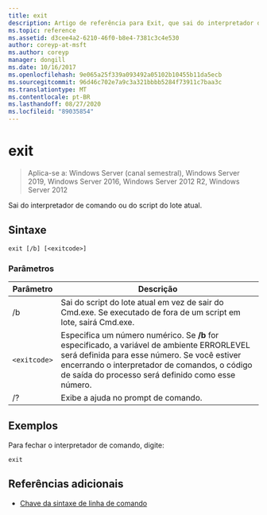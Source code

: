 ```yaml
---
title: exit
description: Artigo de referência para Exit, que sai do interpretador de comando.
ms.topic: reference
ms.assetid: d3cee4a2-6210-46f0-b8e4-7381c3c4e530
author: coreyp-at-msft
ms.author: coreyp
manager: dongill
ms.date: 10/16/2017
ms.openlocfilehash: 9e065a25f339a093492a05102b10455b11da5ecb
ms.sourcegitcommit: 96d46c702e7a9c3a321bbbb5284f73911c7baa3c
ms.translationtype: MT
ms.contentlocale: pt-BR
ms.lasthandoff: 08/27/2020
ms.locfileid: "89035854"
---
```

# <a name="exit"></a>exit

> Aplica-se a: Windows Server (canal semestral), Windows Server 2019, Windows Server 2016, Windows Server 2012 R2, Windows Server 2012

Sai do interpretador de comando ou do script do lote atual.

## <a name="syntax"></a>Sintaxe

```
exit [/b] [<exitcode>]
```

### <a name="parameters"></a>Parâmetros

| Parâmetro | Descrição |
| --------- | ----------- |
| /b | Sai do script do lote atual em vez de sair do Cmd.exe. Se executado de fora de um script em lote, sairá Cmd.exe. |
| `<exitcode>` | Especifica um número numérico. Se **/b** for especificado, a variável de ambiente ERRORLEVEL será definida para esse número. Se você estiver encerrando o interpretador de comandos, o código de saída do processo será definido como esse número. |
| /? | Exibe a ajuda no prompt de comando. |

## <a name="examples"></a>Exemplos

Para fechar o interpretador de comando, digite:

```
exit
```

## <a name="additional-references"></a>Referências adicionais

- [Chave da sintaxe de linha de comando](command-line-syntax-key.md)
